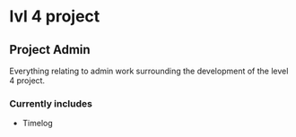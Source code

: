 # lvl 4 project

## Project Admin

Everything relating to admin work surrounding the development of the level 4 project.

### Currently includes

- Timelog
